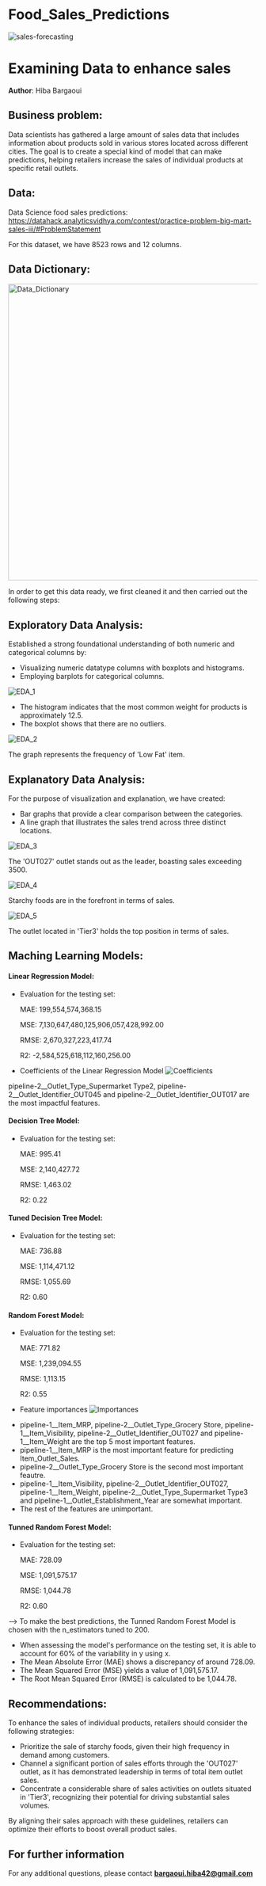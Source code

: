 # Food_Sales_Predictions
![sales-forecasting](https://github.com/HibaBargaoui/Food_Sales_Predictions/assets/135720154/2ba3400f-85c9-4cf3-b7ef-b5d1a4db341f)

# Examining Data to enhance sales

**Author**: Hiba Bargaoui 

## Business problem: 

Data scientists has gathered a large amount of sales data that includes information about products sold in various stores located across different cities. The goal is to create a special kind of model that can make predictions, helping retailers increase the sales of individual products at specific retail outlets. 

## Data: 
Data Science food sales predictions: https://datahack.analyticsvidhya.com/contest/practice-problem-big-mart-sales-iii/#ProblemStatement

For this dataset, we have 8523 rows and 12 columns. 

## Data Dictionary:
<img width="599" alt="Data_Dictionary" src="https://github.com/HibaBargaoui/Food_Sales_Predictions/assets/135720154/68ed84fe-cd37-4a0a-886a-410e1c63b229">

In order to get this data ready, we first cleaned it and then carried out the following steps:

## Exploratory Data Analysis:
Established a strong foundational understanding of both numeric and categorical columns by:
- Visualizing numeric datatype columns with boxplots and histograms.
- Employing barplots for categorical columns.
  
![EDA_1](https://github.com/HibaBargaoui/Food_Sales_Predictions/assets/135720154/f1ff044d-e963-4a61-af03-e456d8fadd7e)

- The histogram indicates that the most common weight for products is approximately 12.5.
- The boxplot shows that there are no outliers.
  
![EDA_2](https://github.com/HibaBargaoui/Food_Sales_Predictions/assets/135720154/e68212d9-b81b-4bff-9a0a-0d7cdafe4592)

The graph represents the frequency of 'Low Fat' item.

## Explanatory Data Analysis:
For the purpose of visualization and explanation, we have created:
- Bar graphs that provide a clear comparison between the categories.
- A line graph that illustrates the sales trend across three distinct locations.
  
![EDA_3](https://github.com/HibaBargaoui/Food_Sales_Predictions/assets/135720154/bbb8a0c3-09b1-479d-8690-53052e95164d)

The 'OUT027' outlet stands out as the leader, boasting sales exceeding 3500.

![EDA_4](https://github.com/HibaBargaoui/Food_Sales_Predictions/assets/135720154/d0dae4df-b789-4ae1-ab48-190d60b20a2d)

Starchy foods are in the forefront in terms of sales.

![EDA_5](https://github.com/HibaBargaoui/Food_Sales_Predictions/assets/135720154/d9c8591e-f6fb-4350-97ee-b3e1d545cccc)

The outlet located in 'Tier3' holds the top position in terms of sales.

## Maching Learning Models:
#### Linear Regression Model: 
- Evaluation for the testing set:
  
  MAE: 199,554,574,368.15
  
  MSE: 7,130,647,480,125,906,057,428,992.00
  
  RMSE: 2,670,327,223,417.74
  
  R2: -2,584,525,618,112,160,256.00

- Coefficients of the Linear Regression Model
![Coefficients](https://github.com/HibaBargaoui/Food_Sales_Predictions/assets/135720154/3502e6e0-86dc-4a6c-b8c6-5f688f43936d)

pipeline-2__Outlet_Type_Supermarket Type2, pipeline-2__Outlet_Identifier_OUT045 and pipeline-2__Outlet_Identifier_OUT017 are the most impactful features. 
#### Decision Tree Model: 
- Evaluation for the testing set:

  MAE: 995.41
  
  MSE: 2,140,427.72
   
  RMSE: 1,463.02
  
  R2: 0.22
#### Tuned Decision Tree Model:
- Evaluation for the testing set:

  MAE: 736.88 

  MSE: 1,114,471.12 

  RMSE: 1,055.69 

  R2: 0.60
#### Random Forest Model: 
- Evaluation for the testing set:
  
  MAE: 771.82
  
  MSE: 1,239,094.55
   
  RMSE: 1,113.15
  
  R2: 0.55

- Feature importances
![Importances](https://github.com/HibaBargaoui/Food_Sales_Predictions/assets/135720154/db7f6cdb-7615-4a55-ae41-83b015a8e5a5)

* pipeline-1__Item_MRP, pipeline-2__Outlet_Type_Grocery Store, pipeline-1__Item_Visibility, pipeline-2__Outlet_Identifier_OUT027 and pipeline-1__Item_Weight are the top 5 most important features.
* pipeline-1__Item_MRP is the most important feature for predicting Item_Outlet_Sales.
* pipeline-2__Outlet_Type_Grocery Store is the second most important feautre.
* pipeline-1__Item_Visibility, pipeline-2__Outlet_Identifier_OUT027, pipeline-1__Item_Weight, pipeline-2__Outlet_Type_Supermarket Type3 and pipeline-1__Outlet_Establishment_Year are somewhat important.   
* The rest of the features are unimportant.
#### Tunned Random Forest Model: 
- Evaluation for the testing set:
  
  MAE: 728.09
  
  MSE: 1,091,575.17
  
  RMSE: 1,044.78
  
  R2: 0.60
  
--> To make the best predictions, the Tunned Random Forest Model is chosen with the n_estimators tuned to 200.
- When assessing the model's performance on the testing set, it is able to account for 60% of the variability in y using x.
- The Mean Absolute Error (MAE) shows a discrepancy of around 728.09.
- The Mean Squared Error (MSE) yields a value of 1,091,575.17.
- The Root Mean Squared Error (RMSE) is calculated to be 1,044.78.

## Recommendations:
To enhance the sales of individual products, retailers should consider the following strategies:
- Prioritize the sale of starchy foods, given their high frequency in demand among customers.
- Channel a significant portion of sales efforts through the 'OUT027' outlet, as it has demonstrated leadership in terms of total item outlet sales.
- Concentrate a considerable share of sales activities on outlets situated in 'Tier3', recognizing their potential for driving substantial sales volumes.
  
By aligning their sales approach with these guidelines, retailers can optimize their efforts to boost overall product sales.

## For further information


For any additional questions, please contact **bargaoui.hiba42@gmail.com**
